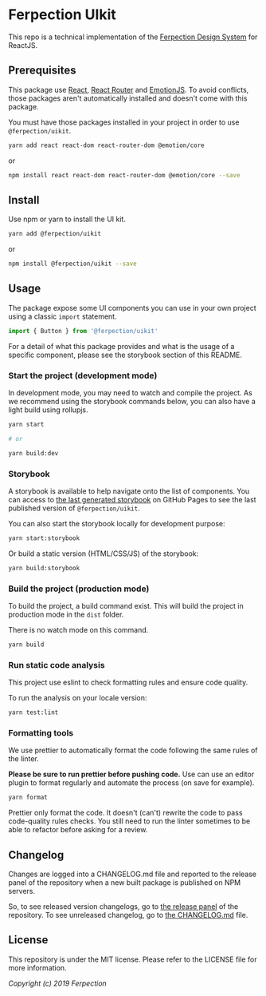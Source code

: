 # Ferpection UIkit

This repo is a technical implementation of the [Ferpection Design System](https://ferpection.slab.com/topics/design-system-v48ngrzz/posts) for ReactJS.

## Prerequisites

This package use [React](https://reactjs.org), [React Router](https://reacttraining.com/react-router/web/) and [EmotionJS](https://emotion.sh/).
To avoid conflicts, those packages aren't automatically installed and doesn't come with this package.

You must have those packages installed in your project in order to use `@ferpection/uikit`.

```sh
yarn add react react-dom react-router-dom @emotion/core
```

or

```sh
npm install react react-dom react-router-dom @emotion/core --save
```

## Install

Use npm or yarn to install the UI kit.

```sh
yarn add @ferpection/uikit
```

or

```sh
npm install @ferpection/uikit --save
```

## Usage

The package expose some UI components you can use in your own project using a classic `import` statement.

```js
import { Button } from '@ferpection/uikit'
```

For a detail of what this package provides and what is the usage of a specific component, please see the storybook section of this README.

### Start the project (development mode)

In development mode, you may need to watch and compile the project. As we recommend using the storybook commands below, you can also have a light build using rollupjs.

```sh
yarn start

# or

yarn build:dev
```

### Storybook

A storybook is available to help navigate onto the list of components. You can access to [the last generated storybook](https://ferpection.github.io/uikit/) on GitHub Pages to see the last published version of `@ferpection/uikit`.

You can also start the storybook locally for development purpose:

```sh
yarn start:storybook
```

Or build a static version (HTML/CSS/JS) of the storybook:

```sh
yarn build:storybook
```

### Build the project (production mode)

To build the project, a build command exist. This will build the project in production mode in the `dist` folder.

There is no watch mode on this command.

```sh
yarn build
```

### Run static code analysis

This project use eslint to check formatting rules and ensure code quality.

To run the analysis on your locale version:

```sh
yarn test:lint
```

### Formatting tools

We use prettier to automatically format the code following the same rules of the linter.

**Please be sure to run prettier before pushing code.**
Use can use an editor plugin to format regularly and automate the process (on save for example).

```sh
yarn format
```

Prettier only format the code. It doesn't (can't) rewrite the code to pass code-quality rules checks.
You still need to run the linter sometimes to be able to refactor before asking for a review.

## Changelog

Changes are logged into a CHANGELOG.md file and reported to the release panel of the repository when a new built package is published on NPM servers.

So, to see released version changelogs, go to [the release panel](https://github.com/ferpection/uikit/releases) of the repository. To see unreleased changelog, go to [the CHANGELOG.md](https://github.com/ferpection/uikit/blob/master/CHANGELOG.md) file.

## License

This repository is under the MIT license. Please refer to the LICENSE file for more information.

_Copyright (c) 2019 Ferpection_
